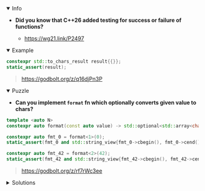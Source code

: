 <details open><summary>Info</summary><p>

* **Did you know that C++26 added testing for success or failure of <charconv> functions?**

  * https://wg21.link/P2497

</p></details><details open><summary>Example</summary><p>

```cpp
constexpr std::to_chars_result result{{}};
static_assert(result);
```

> https://godbolt.org/z/q16djPn3P

</p></details><details open><summary>Puzzle</summary><p>

* **Can you implement `format` fn which optionally converts given value to chars?**

```cpp
template <auto N>
constexpr auto format(const auto value) -> std::optional<std::array<char, N>>; // TODO

constexpr auto fmt_0 = format<1>(0);
static_assert(fmt_0 and std::string_view{fmt_0->cbegin(), fmt_0->cend()} == std::string_view{"0"});

constexpr auto fmt_42 = format<2>(42);
static_assert(fmt_42 and std::string_view{fmt_42->cbegin(), fmt_42->cend()} == std::string_view{"42"});
```

> https://godbolt.org/z/rf7rWc3ee

</p></details>

</p></details><details><summary>Solutions</summary><p>

```cpp
template <auto N>
constexpr auto format(const auto value) -> std::optional<std::array<char, N>> {
    std::array<char, N> buffer;
    return std::to_chars(buffer.begin(), buffer.end(), value)
               ? std::optional(buffer)
               : std::nullopt;
};

constexpr auto fmt_0 = format<1>(0);
static_assert(fmt_0 and std::string_view{fmt_0->cbegin(), fmt_0->cend()} ==
                            std::string_view{"0"});

constexpr auto fmt_42 = format<2>(42);
static_assert(fmt_42 and std::string_view{fmt_42->cbegin(), fmt_42->cend()} ==
                             std::string_view{"42"});

constexpr auto fmt_error = format<1>(42);
static_assert(!fmt_error);
```

> https://godbolt.org/z/c8vWbGKWf

</p></details>
